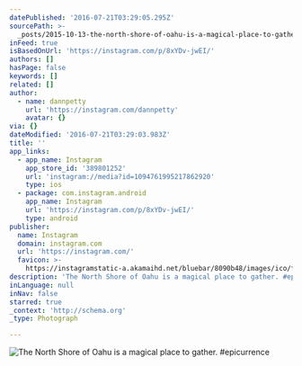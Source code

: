 ```yaml
---
datePublished: '2016-07-21T03:29:05.295Z'
sourcePath: >-
  _posts/2015-10-13-the-north-shore-of-oahu-is-a-magical-place-to-gather-epicu.md
inFeed: true
isBasedOnUrl: 'https://instagram.com/p/8xYDv-jwEI/'
authors: []
hasPage: false
keywords: []
related: []
author:
  - name: dannpetty
    url: 'https://instagram.com/dannpetty'
    avatar: {}
via: {}
dateModified: '2016-07-21T03:29:03.983Z'
title: ''
app_links:
  - app_name: Instagram
    app_store_id: '389801252'
    url: 'instagram://media?id=1094761995217862920'
    type: ios
  - package: com.instagram.android
    app_name: Instagram
    url: 'https://instagram.com/p/8xYDv-jwEI/'
    type: android
publisher:
  name: Instagram
  domain: instagram.com
  url: 'https://instagram.com/'
  favicon: >-
    https://instagramstatic-a.akamaihd.net/bluebar/8090b48/images/ico/favicon.ico
description: 'The North Shore of Oahu is a magical place to gather. #epicurrence'
inLanguage: null
inNav: false
starred: true
_context: 'http://schema.org'
_type: Photograph

---
```

![The North Shore of Oahu is a magical place to gather. #epicurrence](https://s3-us-west-2.amazonaws.com/the-grid-img/p/1b6019b20add62f073d06af77fcb8f4627147072.jpg)